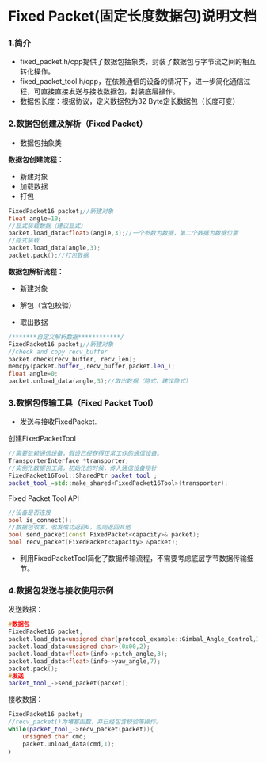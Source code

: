 # Fixed Packet(固定长度数据包)说明文档

### 1.简介

* fixed_packet.h/cpp提供了数据包抽象类，封装了数据包与字节流之间的相互转化操作。
* fixed_packet_tool.h/cpp，在依赖通信的设备的情况下，进一步简化通信过程，可直接直接发送与接收数据包，封装底层操作。
* 数据包长度：根据协议，定义数据包为32 Byte定长数据包（长度可变）

### 2.数据包创建及解析（Fixed Packet）

* 数据包抽象类

__数据包创建流程：__

* 新建对象
* 加载数据
* 打包

```c++
FixedPacket16 packet;//新建对象
float angle=10;
//显式装载数据（建议显式）
packet.load_data<float>(angle,3);//一个参数为数据，第二个数据为数据位置
//隐式装载
packet.load_data(angle,3);
packet.pack();//打包数据
```

__数据包解析流程：__

* 新建对象

* 解包（含包校验）
* 取出数据

```c++
/*******自定义解析数据************/
FixedPacket16 packet;//新建对象
//check and copy recv_buffer
packet.check(recv_buffer, recv_len);
memcpy(packet.buffer_,recv_buffer,packet.len_);
float angle=0;
packet.unload_data(angle,3);//取出数据（隐式，建议隐式）
```

### 3.数据包传输工具（Fixed Packet Tool）

* 发送与接收FixedPacket.

创建FixedPacketTool

```c++
//需要依赖通信设备，假设已经获得正常工作的通信设备。
TransporterInterface *transporter;
//实例化数据包工具，初始化的时候，传入通信设备指针
FixedPacket16Tool::SharedPtr packet_tool_;
packet_tool_=std::make_shared<FixedPacket16Tool>(transporter);
```

Fixed Packet Tool API

```c++
//设备是否连接
bool is_connect();
//数据包收发，收发成功返回0，否则返回其他
bool send_packet(const FixedPacket<capacity>& packet);
bool recv_packet(FixedPacket<capacity> &packet);
```

* 利用FixedPacketTool简化了数据传输流程，不需要考虑底层字节数据传输细节。

### 4.数据包发送与接收使用示例

发送数据：

```c++
#数据包
FixedPacket16 packet;
packet.load_data<unsigned char(protocol_example::Gimbal_Angle_Control,1);
packet.load_data<unsigned char>(0x00,2);
packet.load_data<float>(info->pitch_angle,3);
packet.load_data<float>(info->yaw_angle,7);
packet.pack();
#发送
packet_tool_->send_packet(packet);
```

接收数据：

```c++
FixedPacket16 packet;
//recv_packet()为堵塞函数，并已经包含校验等操作。
while(packet_tool_->recv_packet(packet)){
	unsigned char cmd;
	packet.unload_data(cmd,1);
｝
```








